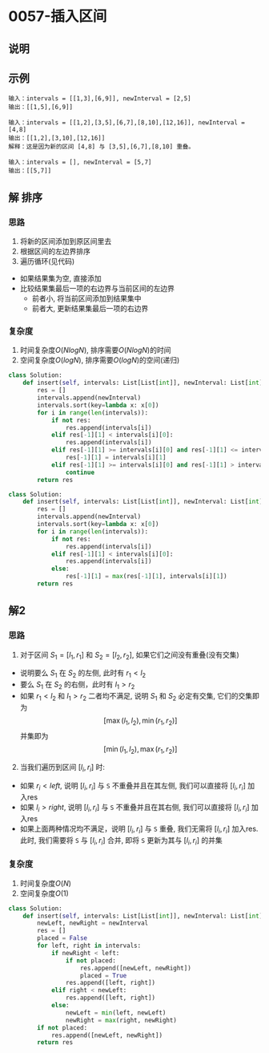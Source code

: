 # 0057-插入区间

## 说明


## 示例
```
输入：intervals = [[1,3],[6,9]], newInterval = [2,5]
输出：[[1,5],[6,9]]

输入：intervals = [[1,2],[3,5],[6,7],[8,10],[12,16]], newInterval = [4,8]
输出：[[1,2],[3,10],[12,16]]
解释：这是因为新的区间 [4,8] 与 [3,5],[6,7],[8,10] 重叠。

输入：intervals = [], newInterval = [5,7]
输出：[[5,7]]
```

## 解 排序

### 思路
1. 将新的区间添加到原区间里去
2. 根据区间的左边界排序
3. 遍历循环(见代码)
- 如果结果集为空, 直接添加
- 比较结果集最后一项的右边界与当前区间的左边界
  - 前者小, 将当前区间添加到结果集中
  - 前者大, 更新结果集最后一项的右边界

### 复杂度
1. 时间复杂度$O(NlogN)$, 排序需要$O(NlogN)$的时间
2. 空间复杂度$O(logN)$, 排序需要$O(logN)$的空间(递归)

```python
class Solution:
    def insert(self, intervals: List[List[int]], newInterval: List[int]) -> List[List[int]]:
        res = []
        intervals.append(newInterval)
        intervals.sort(key=lambda x: x[0])
        for i in range(len(intervals)):
            if not res:
                res.append(intervals[i])
            elif res[-1][1] < intervals[i][0]:
                res.append(intervals[i])
            elif res[-1][1] >= intervals[i][0] and res[-1][1] <= intervals[i][1]:
                res[-1][1] = intervals[i][1]
            elif res[-1][1] >= intervals[i][0] and res[-1][1] > intervals[i][1]:
                continue
        return res
```

```python
class Solution:
    def insert(self, intervals: List[List[int]], newInterval: List[int]) -> List[List[int]]:
        res = []
        intervals.append(newInterval)
        intervals.sort(key=lambda x: x[0])
        for i in range(len(intervals)):
            if not res:
                res.append(intervals[i])
            elif res[-1][1] < intervals[i][0]:
                res.append(intervals[i])
            else:
                res[-1][1] = max(res[-1][1], intervals[i][1])
        return res
```

## 解2

### 思路
1. 对于区间 $S_1 = [l_1, r_1]$ 和 $S_2 = [l_2, r_2]$, 如果它们之间没有重叠(没有交集)
- 说明要么 $S_1$ 在 $S_2$ 的左侧, 此时有 $r_1 < l_2$
- 要么 $S_1$ 在 $S_2$ 的右侧，此时有 $l_1 > r_2$
- 如果 $r_1 < l_2$ 和 $l_1 > r_2$ 二者均不满足, 说明 $S_1$ 和 $S_2$ 必定有交集, 它们的交集即为
$$[\max(l_1, l_2), \min(r_1, r_2)]$$
并集即为
$$[\min(l_1, l_2), \max(r_1, r_2)]$$

2. 当我们遍历到区间 $[l_i, r_i]$ 时:
- 如果 $r_i < \textit{left}$, 说明 $[l_i, r_i]$ 与 `S` 不重叠并且在其左侧, 我们可以直接将 $[l_i, r_i]$ 加入res
- 如果 $l_i > \textit{right}$, 说明 $[l_i, r_i]$ 与 `S` 不重叠并且在其右侧, 我们可以直接将 $[l_i, r_i]$ 加入res
- 如果上面两种情况均不满足，说明 $[l_i, r_i]$ 与 `S` 重叠, 我们无需将 $[l_i, r_i]$ 加入res. 此时, 我们需要将 `S` 与 $[l_i, r_i]$ 合并, 即将 `S` 更新为其与 $[l_i, r_i]$ 的并集

### 复杂度
1. 时间复杂度$O(N)$
2. 空间复杂度$O(1)$

```python
class Solution:
    def insert(self, intervals: List[List[int]], newInterval: List[int]) -> List[List[int]]:
        newLeft, newRight = newInterval
        res = []
        placed = False
        for left, right in intervals:
            if newRight < left:
                if not placed:
                    res.append([newLeft, newRight])
                    placed = True
                res.append([left, right])
            elif right < newLeft:
                res.append([left, right])
            else:
                newLeft = min(left, newLeft)
                newRight = max(right, newRight)
        if not placed:
            res.append([newLeft, newRight])
        return res
```